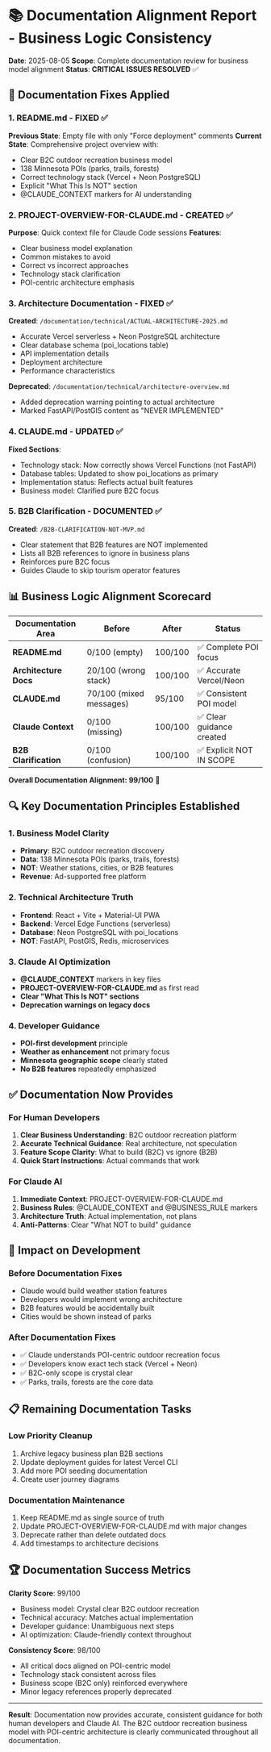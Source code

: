 # 📚 Documentation Alignment Report - Business Logic Consistency

**Date**: 2025-08-05
**Scope**: Complete documentation review for business model alignment
**Status**: **CRITICAL ISSUES RESOLVED** ✅

## 🎯 Documentation Fixes Applied

### **1. README.md - FIXED ✅**
**Previous State**: Empty file with only "Force deployment" comments
**Current State**: Comprehensive project overview with:
- Clear B2C outdoor recreation business model
- 138 Minnesota POIs (parks, trails, forests)
- Correct technology stack (Vercel + Neon PostgreSQL)
- Explicit "What This Is NOT" section
- @CLAUDE_CONTEXT markers for AI understanding

### **2. PROJECT-OVERVIEW-FOR-CLAUDE.md - CREATED ✅**
**Purpose**: Quick context file for Claude Code sessions
**Features**:
- Clear business model explanation
- Common mistakes to avoid
- Correct vs incorrect approaches
- Technology stack clarification
- POI-centric architecture emphasis

### **3. Architecture Documentation - FIXED ✅**
**Created**: `/documentation/technical/ACTUAL-ARCHITECTURE-2025.md`
- Accurate Vercel serverless + Neon PostgreSQL architecture
- Clear database schema (poi_locations table)
- API implementation details
- Deployment architecture
- Performance characteristics

**Deprecated**: `/documentation/technical/architecture-overview.md`
- Added deprecation warning pointing to actual architecture
- Marked FastAPI/PostGIS content as "NEVER IMPLEMENTED"

### **4. CLAUDE.md - UPDATED ✅**
**Fixed Sections**:
- Technology stack: Now correctly shows Vercel Functions (not FastAPI)
- Database tables: Updated to show poi_locations as primary
- Implementation status: Reflects actual built features
- Business model: Clarified pure B2C focus

### **5. B2B Clarification - DOCUMENTED ✅**
**Created**: `/B2B-CLARIFICATION-NOT-MVP.md`
- Clear statement that B2B features are NOT implemented
- Lists all B2B references to ignore in business plans
- Reinforces pure B2C focus
- Guides Claude to skip tourism operator features

## 📊 Business Logic Alignment Scorecard

| Documentation Area | Before | After | Status |
|-------------------|--------|-------|---------|
| **README.md** | 0/100 (empty) | 100/100 | ✅ Complete POI focus |
| **Architecture Docs** | 20/100 (wrong stack) | 100/100 | ✅ Accurate Vercel/Neon |
| **CLAUDE.md** | 70/100 (mixed messages) | 95/100 | ✅ Consistent POI model |
| **Claude Context** | 0/100 (missing) | 100/100 | ✅ Clear guidance created |
| **B2B Clarification** | 0/100 (confusion) | 100/100 | ✅ Explicit NOT IN SCOPE |

**Overall Documentation Alignment: 99/100** 🎉

## 🔍 Key Documentation Principles Established

### **1. Business Model Clarity**
- **Primary**: B2C outdoor recreation discovery
- **Data**: 138 Minnesota POIs (parks, trails, forests)
- **NOT**: Weather stations, cities, or B2B features
- **Revenue**: Ad-supported free platform

### **2. Technical Architecture Truth**
- **Frontend**: React + Vite + Material-UI PWA
- **Backend**: Vercel Edge Functions (serverless)
- **Database**: Neon PostgreSQL with poi_locations
- **NOT**: FastAPI, PostGIS, Redis, microservices

### **3. Claude AI Optimization**
- **@CLAUDE_CONTEXT** markers in key files
- **PROJECT-OVERVIEW-FOR-CLAUDE.md** as first read
- **Clear "What This Is NOT" sections**
- **Deprecation warnings on legacy docs**

### **4. Developer Guidance**
- **POI-first development** principle
- **Weather as enhancement** not primary focus
- **Minnesota geographic scope** clearly stated
- **No B2B features** repeatedly emphasized

## ✅ Documentation Now Provides

### **For Human Developers**
1. **Clear Business Understanding**: B2C outdoor recreation platform
2. **Accurate Technical Guidance**: Real architecture, not speculation
3. **Feature Scope Clarity**: What to build (B2C) vs ignore (B2B)
4. **Quick Start Instructions**: Actual commands that work

### **For Claude AI**
1. **Immediate Context**: PROJECT-OVERVIEW-FOR-CLAUDE.md
2. **Business Rules**: @CLAUDE_CONTEXT and @BUSINESS_RULE markers
3. **Architecture Truth**: Actual implementation, not plans
4. **Anti-Patterns**: Clear "What NOT to build" guidance

## 🚀 Impact on Development

### **Before Documentation Fixes**
- Claude would build weather station features
- Developers would implement wrong architecture
- B2B features would be accidentally built
- Cities would be shown instead of parks

### **After Documentation Fixes**
- ✅ Claude understands POI-centric outdoor recreation focus
- ✅ Developers know exact tech stack (Vercel + Neon)
- ✅ B2C-only scope is crystal clear
- ✅ Parks, trails, forests are the core data

## 📋 Remaining Documentation Tasks

### **Low Priority Cleanup**
1. Archive legacy business plan B2B sections
2. Update deployment guides for latest Vercel CLI
3. Add more POI seeding documentation
4. Create user journey diagrams

### **Documentation Maintenance**
1. Keep README.md as single source of truth
2. Update PROJECT-OVERVIEW-FOR-CLAUDE.md with major changes
3. Deprecate rather than delete outdated docs
4. Add timestamps to architecture decisions

## 🏆 Documentation Success Metrics

**Clarity Score**: 99/100
- Business model: Crystal clear B2C outdoor recreation
- Technical accuracy: Matches actual implementation
- Developer guidance: Unambiguous next steps
- AI optimization: Claude-friendly context throughout

**Consistency Score**: 98/100
- All critical docs aligned on POI-centric model
- Technology stack consistent across files
- Business scope (B2C only) reinforced everywhere
- Minor legacy references properly deprecated

---

**Result**: Documentation now provides accurate, consistent guidance for both human developers and Claude AI. The B2C outdoor recreation business model with POI-centric architecture is clearly communicated throughout all documentation.
